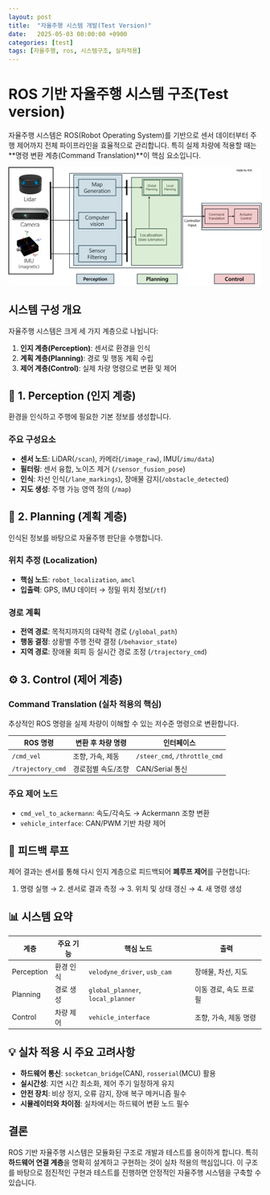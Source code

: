 ```yaml
---
layout: post
title:  "자율주행 시스템 개발(Test Version)"
date:   2025-05-03 00:00:00 +0900
categories: [test]
tags: [자율주행, ros, 시스템구조, 실차적용]
---
```


# ROS 기반 자율주행 시스템 구조(Test version)

자율주행 시스템은 ROS(Robot Operating System)를 기반으로 센서 데이터부터 주행 제어까지 전체 파이프라인을 효율적으로 관리합니다. 특히 실제 차량에 적용할 때는 **명령 변환 계층(Command Translation)**이 핵심 요소입니다.

![ROS 자율주행 시스템 구조](/assets/img/posts/Autonomous_System_Architecture2.png)

## 시스템 구성 개요

자율주행 시스템은 크게 세 가지 계층으로 나뉩니다:

1. **인지 계층(Perception)**: 센서로 환경을 인식
2. **계획 계층(Planning)**: 경로 및 행동 계획 수립
3. **제어 계층(Control)**: 실제 차량 명령으로 변환 및 제어

## 🧠 1. Perception (인지 계층)

환경을 인식하고 주행에 필요한 기본 정보를 생성합니다.

### 주요 구성요소
- **센서 노드**: LiDAR(`/scan`), 카메라(`/image_raw`), IMU(`/imu/data`)
- **필터링**: 센서 융합, 노이즈 제거 (`/sensor_fusion_pose`)
- **인식**: 차선 인식(`/lane_markings`), 장애물 감지(`/obstacle_detected`)
- **지도 생성**: 주행 가능 영역 정의 (`/map`)

## 📍 2. Planning (계획 계층)

인식된 정보를 바탕으로 자율주행 판단을 수행합니다.

### 위치 추정 (Localization)
- **핵심 노드**: `robot_localization`, `amcl`
- **입출력**: GPS, IMU 데이터 → 정밀 위치 정보(`/tf`)

### 경로 계획
- **전역 경로**: 목적지까지의 대략적 경로 (`/global_path`)
- **행동 결정**: 상황별 주행 전략 결정 (`/behavior_state`)
- **지역 경로**: 장애물 회피 등 실시간 경로 조정 (`/trajectory_cmd`)

## ⚙️ 3. Control (제어 계층)

### Command Translation (실차 적용의 핵심)

추상적인 ROS 명령을 실제 차량이 이해할 수 있는 저수준 명령으로 변환합니다.

| ROS 명령 | 변환 후 차량 명령 | 인터페이스 |
|--------|-----------------|-----------|
| `/cmd_vel` | 조향, 가속, 제동 | `/steer_cmd`, `/throttle_cmd` |
| `/trajectory_cmd` | 경로점별 속도/조향 | CAN/Serial 통신 |

### 주요 제어 노드
- `cmd_vel_to_ackermann`: 속도/각속도 → Ackermann 조향 변환
- `vehicle_interface`: CAN/PWM 기반 차량 제어

## 🔄 피드백 루프

제어 결과는 센서를 통해 다시 인지 계층으로 피드백되어 **폐루프 제어**를 구현합니다:
1. 명령 실행 → 2. 센서로 결과 측정 → 3. 위치 및 상태 갱신 → 4. 새 명령 생성

## 📊 시스템 요약

| 계층 | 주요 기능 | 핵심 노드 | 출력 |
|-----|--------|---------|------|
| Perception | 환경 인식 | `velodyne_driver`, `usb_cam` | 장애물, 차선, 지도 |
| Planning | 경로 생성 | `global_planner`, `local_planner` | 이동 경로, 속도 프로필 |
| Control | 차량 제어 | `vehicle_interface` | 조향, 가속, 제동 명령 |

## 💡 실차 적용 시 주요 고려사항

- **하드웨어 통신**: `socketcan_bridge`(CAN), `rosserial`(MCU) 활용
- **실시간성**: 지연 시간 최소화, 제어 주기 일정하게 유지
- **안전 장치**: 비상 정지, 오류 감지, 장애 복구 메커니즘 필수
- **시뮬레이터와 차이점**: 실차에서는 하드웨어 변환 노드 필수

## 결론

ROS 기반 자율주행 시스템은 모듈화된 구조로 개발과 테스트를 용이하게 합니다. 특히 **하드웨어 연결 계층**을 명확히 설계하고 구현하는 것이 실차 적용의 핵심입니다. 이 구조를 바탕으로 점진적인 구현과 테스트를 진행하면 안정적인 자율주행 시스템을 구축할 수 있습니다.

